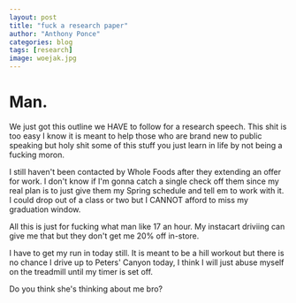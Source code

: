 ```yaml
---
layout: post
title: "fuck a research paper"
author: "Anthony Ponce"
categories: blog
tags: [research]
image: woejak.jpg
---
```


# Man.

We just got this outline we HAVE to follow for a research speech. This shit is too easy I know it is meant to help those who are brand new to public speaking but holy shit some of this stuff you just learn in life by not being a fucking moron. 

I still haven't been contacted by Whole Foods after they extending an offer for work. I don't know if I'm gonna catch a single check off them since my real plan is to just give them my Spring schedule and tell em to work with it. I could drop out of a class or two but I CANNOT afford to miss my graduation window. 

All this is just for fucking what man like 17 an hour. My instacart driviing can give me that but they don't get me 20% off in-store. 

I have to get my run in today still. It is meant to be a hill workout but there is no chance I drive up to Peters' Canyon today, I think I will just abuse myself on the treadmill until my timer is set off. 

Do you think she's thinking about me bro?
